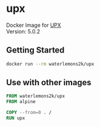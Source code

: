 # upx

Docker Image for [UPX](https://upx.github.io)  
Version: 5.0.2

## Getting Started

```sh
docker run --rm waterlemons2k/upx
```

## Use with other images

```dockerfile
FROM waterlemons2k/upx
FROM alpine

COPY --from=0 . /
RUN upx
```
